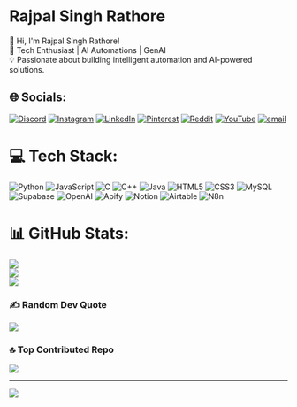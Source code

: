 #  Rajpal Singh Rathore
👋 Hi, I'm Rajpal Singh Rathore!<br>🚀 Tech Enthusiast | AI Automations | GenAI<br>💡 Passionate about building intelligent automation and AI-powered solutions.

## 🌐 Socials:
[![Discord](https://img.shields.io/badge/Discord-%237289DA.svg?logo=discord&logoColor=white)](https://discord.gg/context._.rajsaa)
[![Instagram](https://img.shields.io/badge/Instagram-%23E4405F.svg?logo=Instagram&logoColor=white)](https://instagram.com/rajsa._.rathore)
[![LinkedIn](https://img.shields.io/badge/LinkedIn-%230077B5.svg?logo=linkedin&logoColor=white)](https://linkedin.com/in/rajpal-rathore-4293151b6)
[![Pinterest](https://img.shields.io/badge/Pinterest-%23E60023.svg?logo=Pinterest&logoColor=white)](https://pinterest.com/rajpalrathore4455)
[![Reddit](https://img.shields.io/badge/Reddit-%23FF4500.svg?logo=Reddit&logoColor=white)](https://reddit.com/user/u/Pleasant_Donut858)
[![YouTube](https://img.shields.io/badge/YouTube-%23FF0000.svg?logo=YouTube&logoColor=white)](https://youtube.com/@@rajpalsinghrathore8364)
[![email](https://img.shields.io/badge/Email-D14836?logo=gmail&logoColor=white)](mailto:rajpalrathore4455@gmail.com) 

# 💻 Tech Stack:
![Python](https://img.shields.io/badge/python-3670A0?style=for-the-badge&logo=python&logoColor=ffdd54)
![JavaScript](https://img.shields.io/badge/javascript-%23323330.svg?style=for-the-badge&logo=javascript&logoColor=%23F7DF1E)
![C](https://img.shields.io/badge/c-%2300599C.svg?style=for-the-badge&logo=c&logoColor=white)
![C++](https://img.shields.io/badge/c++-%2300599C.svg?style=for-the-badge&logo=c%2B%2B&logoColor=white)
![Java](https://img.shields.io/badge/java-%23ED8B00.svg?style=for-the-badge&logo=openjdk&logoColor=white)
![HTML5](https://img.shields.io/badge/html5-%23E34F26.svg?style=for-the-badge&logo=html5&logoColor=white)
![CSS3](https://img.shields.io/badge/css3-%231572B6.svg?style=for-the-badge&logo=css3&logoColor=white)
![MySQL](https://img.shields.io/badge/mysql-4479A1.svg?style=for-the-badge&logo=mysql&logoColor=white)
![Supabase](https://img.shields.io/badge/supabase-3ECF8E?style=for-the-badge&logo=supabase&logoColor=white)
![OpenAI](https://img.shields.io/badge/OpenAI-412991?style=for-the-badge&logo=openai&logoColor=white)
![Apify](https://img.shields.io/badge/apify-000000?style=for-the-badge&logo=apify&logoColor=white)
![Notion](https://img.shields.io/badge/Notion-000000?style=for-the-badge&logo=notion&logoColor=white)
![Airtable](https://img.shields.io/badge/Airtable-18BFFF?style=for-the-badge&logo=airtable&logoColor=white)
![N8n](https://img.shields.io/badge/n8n-AI-5A00A3?style=for-the-badge&logoColor=white)

# 📊 GitHub Stats:
![](https://github-readme-stats.vercel.app/api?username=Rathore-Rajpal&theme=transparent&hide_border=false&include_all_commits=true&count_private=true)<br/>
![](https://nirzak-streak-stats.vercel.app/?user=Rathore-Rajpal&theme=transparent&hide_border=false)<br/>
![](https://github-readme-stats.vercel.app/api/top-langs/?username=Rathore-Rajpal&theme=transparent&hide_border=false&include_all_commits=true&count_private=true&layout=compact)

### ✍️ Random Dev Quote
![](https://quotes-github-readme.vercel.app/api?type=horizontal&theme=radical)

### 🔝 Top Contributed Repo
![](https://github-contributor-stats.vercel.app/api?username=Rathore-Rajpal&limit=5&theme=dark&combine_all_yearly_contributions=true)

---
[![](https://visitcount.itsvg.in/api?id=Rathore-Rajpal&icon=0&color=0)](https://visitcount.itsvg.in)

<!-- Proudly created with GPRM ( https://gprm.itsvg.in ) -->
